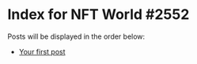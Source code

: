 # Index for NFT World #2552
Posts will be displayed in the order below:

- [Your first post](./001-first.md)

